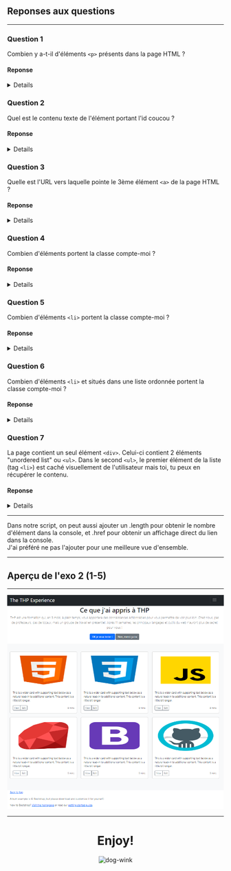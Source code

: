 ## Reponses aux questions 
<hr>

### Question 1

Combien y a-t-il d'éléments `<p>` présents dans la page HTML ?

#### Reponse

<details>
Nombre d'élements : 21
<br>
Comment l'obtenir : <br>
- `document.getElementsByTagName("p")`
</details>

### Question 2

Quel est le contenu texte de l'élément portant l'id coucou ?

#### Reponse

<details>
Element trouvé : 2. Historique et contexte (h2)
<br>
Comment l'obtenir : <br>
- `document.getElementById('coucou')`
</details>

### Question 3

Quelle est l'URL vers laquelle pointe le 3ème élément `<a>` de la page HTML ?

#### Reponse

<details>
URL trouvée : https://openclassrooms.com/fr/courses/3306901-creez-des-pages-web-interactives-avec-javascript/3501871-decouvrez-le-dom
<br>
Comment l'obtenir : <br>
- `document.getElementsByTagName('a')[2]`
</details>

### Question 4

Combien d'éléments portent la classe compte-moi ? 

#### Reponse

<details>
Nombre d'éléments : 10
<br>
Comment l'obtenir : <br>
- `document.getElementsByClassName('compte-moi')`
</details>

### Question 5

Combien d'éléments `<li>` portent la classe compte-moi ?

#### Reponse

<details>
Nombre d'éléments : 6
<br>
Comment l'obtenir : <br>
- `document.querySelectorAll("li.compte-moi")`
</details>

### Question 6

Combien d'éléments `<li>` et situés dans une liste ordonnée portent la classe compte-moi ?

#### Reponse

<details>
Nombre d'éléments : 1

Comment l'obtenir : <br>
- `document.querySelectorAll("ol li.compte-moi")`
</details>

### Question 7

La page contient un seul élément `<div>`. Celui-ci contient 2 éléments "unordered list" ou `<ul>`. Dans le second `<ul>`, le premier élément de la liste (tag `<li>`) est caché visuellement de l'utilisateur mais toi, tu peux en récupérer le contenu. 

#### Reponse

<details>
Comment l'obtenir : <br>
- `document.querySelector("div ul:nth-child(2) li").textContent`
</details>

<hr>
Dans notre script, on peut aussi ajouter un .length pour obtenir le nombre d'élément dans la console, et .href pour obtenir un affichage direct du lien dans la console.
<br>
J'ai préféré ne pas l'ajouter pour une meilleure vue d'ensemble.

<hr>

## Aperçu de l'exo 2 (1-5)

<hr>

<div align="center">
<img src="WEBsite_domerde.png"alt="website-preview">
</div>

<hr>
<div align="center">
  <h1>Enjoy!</h1>
  <img src="https://iili.io/JnnsA8b.png" alt="dog-wink">
</div>